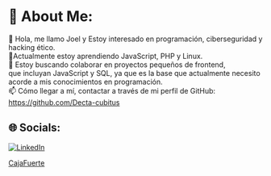 # 💫 About Me:
👋 Hola, me llamo Joel y Estoy interesado en programación, ciberseguridad y hacking ético.<br>🌱Actualmente estoy aprendiendo JavaScript, PHP y Linux.<br>💞️ Estoy buscando colaborar en proyectos pequeños de frontend, <br>que incluyan JavaScript y SQL, ya que es la base que actualmente necesito <br>acorde a mis conocimientos en programación. <br>📫 Cómo llegar a mí, contactar a través de mi perfil de GitHub:<br>https://github.com/Decta-cubitus


## 🌐 Socials:
[![LinkedIn](https://img.shields.io/badge/LinkedIn-%230077B5.svg?logo=linkedin&logoColor=white)](https://linkedin.com/in/www.linkedin.com/in/esinfotec) 

[CajaFuerte](CajaFuerte.png)

